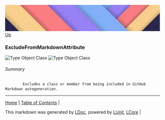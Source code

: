 ![](../Content/LDoc-banner-small.png "")
[Up](../LDoc.md)
### ExcludeFromMarkdownAttribute
![Type Object Class](http://b.repl.ca/v1/Type-Object%20Class-lightgrey.png "")
![Type Object Class](http://b.repl.ca/v1/Type-Object%20Class-lightgrey.png "")
###### Summary

            Excludes a class or member from being included in GitHub Markdown autogeneration.
            
---

[Home](../../README.md) | [Table of Contents](../../TableOfContents.md) | 


This markdown was generated by [LDoc](https://github.com/CodeSingularity/LDoc), powered by [LUnit](https://github.com/CodeSingularity/LUnit), [LCore](https://github.com/CodeSingularity/LCore) | 

